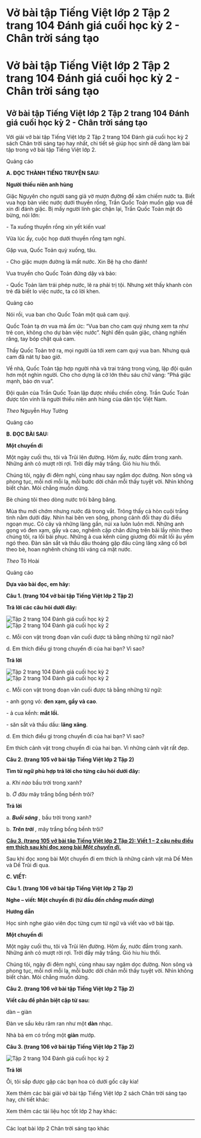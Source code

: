 # Vở bài tập Tiếng Việt lớp 2 Tập 2 trang 104 Đánh giá cuối học kỳ 2 - Chân trời sáng tạo

# Vở bài tập Tiếng Việt lớp 2 Tập 2 trang 104 Đánh giá cuối học kỳ 2 - Chân trời sáng tạo

## Vở bài tập Tiếng Việt lớp 2 Tập 2 trang 104 Đánh giá cuối học kỳ 2 - Chân trời sáng tạo

Với giải vở bài tập Tiếng Việt lớp 2 Tập 2 trang 104 Đánh giá cuối học kỳ 2 sách Chân trời sáng tạo hay nhất, chi tiết sẽ giúp học sinh dễ dàng làm bài tập trong vở bài tập Tiếng Việt lớp 2.

Quảng cáo

**A. ĐỌC THÀNH TIẾNG TRUYỆN SAU:**

**Người thiếu niên anh hùng**

Giặc Nguyên cho người sang giả vờ mượn đường để xâm chiếm nước ta. Biết vua họp bàn viêc nước dưới thuyền rồng, Trần Quốc Toản muốn gặp vua để xin đi đánh giặc. Bị mấy người lính gác chặn lại, Trần Quốc Toản mặt đỏ bừng, nói lớn:

\- Ta xuống thuyền rồng xin yết kiến vua!

Vừa lúc ấy, cuộc họp dưới thuyền rồng tạm nghỉ.

Gặp vua, Quốc Toản quỳ xuống, tâu.

\- Cho giặc mượn đường là mất nước. Xin Bệ hạ cho đánh!

Vua truyền cho Quốc Toản đứng dậy và bảo:

\- Quốc Toản làm trái phép nước, lẽ ra phải trị tội. Nhưng xét thấy khanh còn trẻ đã biết lo việc nước, ta có lời khen.

Quảng cáo

Nói rồi, vua ban cho Quốc Toản một quả cam quý.

Quốc Toản tạ ơn vua mà ấm ức: “Vua ban cho cam quý nhưng xem ta như trẻ con, không cho dự bàn việc nước”. Nghĩ đến quân giặc, chàng nghiến răng, tay bóp chặt quả cam.

Thấy Quốc Toản trở ra, mọi người ùa tới xem cam quý vua ban. Nhưng quả cam đã nát tự bao giờ.

Về nhà, Quốc Toản tập hợp người nhà và trai tráng trong vùng, lập đội quân hơn một nghìn người. Cho cho dựng lá cờ lớn thêu sáu chữ vàng: “Phá giặc mạnh, báo ơn vua”.

Đội quân của Trần Quốc Toản lập được nhiều chiến công. Trần Quốc Toản được tôn vinh là người thiếu niên anh hùng của dân tộc Việt Nam. 

_Theo_ Nguyễn Huy Tưởng

Quảng cáo

**B. ĐỌC BÀI SAU:**

**Một chuyến đi**

Một ngày cuối thu, tôi và Trũi lên đường. Hôm ấy, nước đầm trong xanh. Những ánh cỏ mượt rời rợi. Trời đầy mây trắng. Gió hiu hiu thổi.

Chúng tôi, ngày đi đêm nghỉ, cùng nhau say ngắm dọc đường. Non sông và phong tục, mỗi nơi mỗi lạ, mỗi bước dời chân mỗi thấy tuyệt vời. Nhìn không biết chán. Mỏi chẳng muốn dừng.

Bè chúng tôi theo dòng nước trôi băng băng.

Mùa thu mới chớm nhưng nước đã trong vắt. Trông thấy cả hòn cuội trắng tinh nằm dưới đáy. Nhìn hai bên ven sông, phong cảnh đổi thay đủ điều ngoạn mục. Cỏ cây và những làng gần, núi xa luôn luôn mới. Những anh gọng vó đen xạm, gầy và cao, nghênh cặp chân đứng trên bãi lầy nhìn theo chúng tôi, ra lối bái phục. Những ả cua kềnh cũng giương đôi mắt lồi âu yếm ngó theo. Đàn săn sắt và thầu dầu thoáng gặp đâu cũng lăng xăng cố bơi theo bè, hoan nghênh chúng tôi váng cả mặt nước. 

_Theo_ Tô Hoài

Quảng cáo

**Dựa vào bài đọc, em hãy:**

**Câu 1. (trang 104 vở bài tập Tiếng Việt lớp 2 Tập 2)**

**Trả lời các câu hỏi dưới đây:**

![Tập 2 trang 104 Đánh giá cuối học kỳ 2](https://vietjack.com/vbt-tieng-viet-2-ct/images/danh-gia-cuoi-hoc-ky-2.png) ![Tập 2 trang 104 Đánh giá cuối học kỳ 2](https://vietjack.com/vbt-tieng-viet-2-ct/images/danh-gia-cuoi-hoc-ky-2-1.png)

c. Mỗi con vật trong đoạn văn cuối được tả bằng những từ ngữ nào?

d. Em thích điều gì trong chuyến đi của hai bạn? Vì sao?

**Trả lời**

![Tập 2 trang 104 Đánh giá cuối học kỳ 2](https://vietjack.com/vbt-tieng-viet-2-ct/images/danh-gia-cuoi-hoc-ky-2-2.png) ![Tập 2 trang 104 Đánh giá cuối học kỳ 2](https://vietjack.com/vbt-tieng-viet-2-ct/images/danh-gia-cuoi-hoc-ky-2-3.png)

c. Mỗi con vật trong đoạn văn cuối được tả bằng những từ ngữ:

\- anh gọng vó: **đen xạm, gầy và cao**.

\- ả cua kềnh: **mắt lồi.**

\- săn sắt và thầu dầu: **lăng xăng**.

d. Em thích điều gì trong chuyến đi của hai bạn? Vì sao?

Em thích cảnh vật trong chuyến đi của hai bạn. Vì những cảnh vật rất đẹp.

**Câu 2. (trang 105 vở bài tập Tiếng Việt lớp 2 Tập 2)**

**Tìm từ ngữ phù hợp trả lời cho từng câu hỏi dưới đây:**

a. _Khi nào_ bầu trời trong xanh?

b. _Ở đâu_ mây trắng bồng bềnh trôi?

**Trả lời**

a. **_Buổi sáng_** _,_ bầu trời trong xanh?

b. **_Trên trời_** _,_ mây trắng bồng bềnh trôi?

[**Câu 3. (trang 105 vở bài tập Tiếng Việt lớp 2 Tập 2): Viết 1 – 2 câu nêu điều em thích sau khi đọc xong bài _Một chuyến đi._**](https://vietjack.com/vbt-tieng-viet-2-ct/viet-1-2-cau-neu-dieu-em-thich-sau-khi-doc-xong-bai-mot-chuyen-di-vm.jsp)

Sau khi đọc xong bài Một chuyến đi em thích là những cảnh vật mà Dế Mèn và Dế Trũi đi qua.

**C. VIẾT:**

**Câu 1. (trang 106 vở bài tập Tiếng Việt lớp 2 Tập 2)**

**Nghe – viết: Một chuyến đi (từ đầu đến _chẳng muốn dừng_)**

**Hướng dẫn**

Học sinh nghe giáo viên đọc từng cụm từ ngữ và viết vào vở bài tập.

**Một chuyến đi**

Một ngày cuối thu, tôi và Trũi lên đường. Hôm ấy, nước đầm trong xanh. Những ánh cỏ mượt rời rợi. Trời đầy mây trắng. Gió hiu hiu thổi.

Chúng tôi, ngày đi đêm nghỉ, cùng nhau say ngăm dọc đường. Non sông và phong tục, mỗi nơi mỗi lạ, mỗi bước dời chân mỗi thấy tuyệt vời. Nhìn không biết chán. Mỏi chẳng muốn dừng.

**Câu 2. (trang 106 vở bài tập Tiếng Việt lớp 2 Tập 2)**

**Viết câu để phân biệt cặp từ sau:**

dàn – giàn

Đàn ve sầu kêu râm ran như một **dàn** nhạc.

Nhà bà em có trồng một **giàn** mướp.

**Câu 3. (trang 106 vở bài tập Tiếng Việt lớp 2 Tập 2)**

![Tập 2 trang 104 Đánh giá cuối học kỳ 2](https://vietjack.com/vbt-tieng-viet-2-ct/images/danh-gia-cuoi-hoc-ky-2-4.png)

**Trả lời**

Ôi, tôi sắp được gặp các bạn hoa cỏ dưới gốc cây kia! 

Xem thêm các bài giải vở bài tập Tiếng Việt lớp 2 sách Chân trời sáng tạo hay, chi tiết khác:

Xem thêm các tài liệu học tốt lớp 2 hay khác:

* * *

Các loạt bài lớp 2 Chân trời sáng tạo khác
